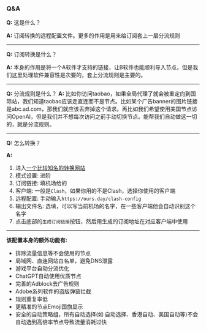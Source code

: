 ### Q&A
**Q:** 这是什么？

**A:** 订阅转换的远程配置文件。更多的作用是用来给订阅套上一层分流规则

---
**Q:** 订阅转换是什么？

**A:** 本身的作用是将一个A软件才支持的链接，让B软件也能顺利导入节点，但是我们这里处理软件兼容性是次要的，套上分流规则是主要的。

---

**Q:** 分流规则是什么？
**A:** 比如你访问taobao，如果全局代理了就会被重定向到国际站，我们知道taobao应该走直连而不是节点。比如某个广告banner的图片链接是abc.ad.com，那我们就应该丢弃掉这个请求。再比如我们希望使用美国节点访问OpenAI，但是我们并不想每次访问之前手动切换节点。能帮我们自动做这一切的，就是分流规则。

---

**Q:** 怎么转换？

**A:** 
1. 进入[一个比较知名的转换网站](https://nexconvert.com/)
2. 模式设置: 进阶
3. 订阅链接: 填机场给的
4. 客户端: 一般是`Clash`，如果你用的不是Clash，选择你使用的客户端
5. 远程配置: 手动输入`https://ours.day/clash-config`
6. 输出文件名: 选填，可以写当前机场的名字，在一些客户端他会自动识别这个名字
7. 点击底部的`生成订阅链接`按钮，然后用生成的订阅地址在对应客户端中使用

---

**该配置本身的额外功能有:**
- 排除流量信息等不会使用的节点
- 局域网、直连网站白名单，避免DNS泄露
- 游戏平台自动分流优化
- ChatGPT自动使用优质节点
- 完善的Adblock去广告规则
- Adobe系列软件的盗版弹窗拦截
- 规则重复率低
- 更精准的节点Emoji国旗显示
- 安全的自动策略组，所有自动选择(如 自动选择、香港自动、美国自动等)不会自动选到高倍率节点导致流量消耗过快

